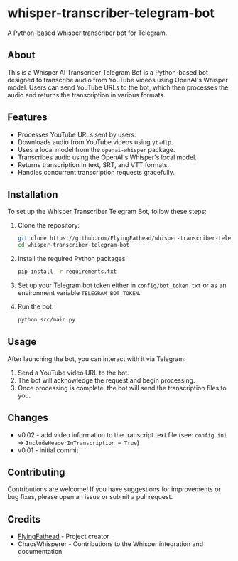 # whisper-transcriber-telegram-bot

A Python-based Whisper transcriber bot for Telegram.

## About

This is a Whisper AI Transcriber Telegram Bot is a Python-based bot designed to transcribe audio from YouTube videos using OpenAI's Whisper model. Users can send YouTube URLs to the bot, which then processes the audio and returns the transcription in various formats.

## Features

- Processes YouTube URLs sent by users.
- Downloads audio from YouTube videos using `yt-dlp`.
- Uses a local model from the `openai-whisper` package.
- Transcribes audio using the OpenAI's Whisper's local model.
- Returns transcription in text, SRT, and VTT formats.
- Handles concurrent transcription requests gracefully.

## Installation

To set up the Whisper Transcriber Telegram Bot, follow these steps:

1. Clone the repository:
   ```bash
   git clone https://github.com/FlyingFathead/whisper-transcriber-telegram-bot.git
   cd whisper-transcriber-telegram-bot
   ```

2. Install the required Python packages:
   ```bash
   pip install -r requirements.txt
   ```

3. Set up your Telegram bot token either in `config/bot_token.txt` or as an environment variable `TELEGRAM_BOT_TOKEN`.

4. Run the bot:
   ```bash
   python src/main.py
   ```

## Usage

After launching the bot, you can interact with it via Telegram:

1. Send a YouTube video URL to the bot.
2. The bot will acknowledge the request and begin processing.
3. Once processing is complete, the bot will send the transcription files to you.

## Changes

- v0.02 - add video information to the transcript text file 
    (see: `config.ini` => `IncludeHeaderInTranscription = True`)
- v0.01 - initial commit

## Contributing

Contributions are welcome! If you have suggestions for improvements or bug fixes, please open an issue or submit a pull request.

## Credits

- [FlyingFathead](https://github.com/FlyingFathead) - Project creator
- ChaosWhisperer - Contributions to the Whisper integration and documentation
